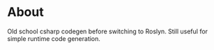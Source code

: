 # About
Old school csharp codegen before switching to Roslyn.  Still useful for simple runtime code generation.